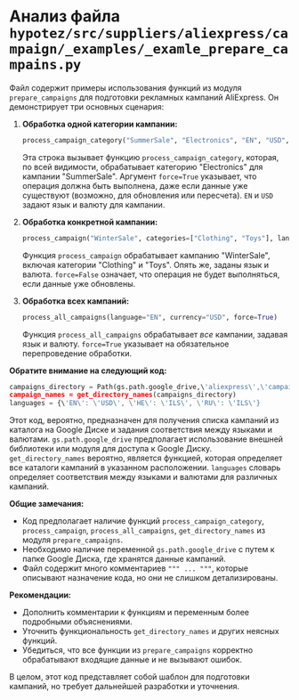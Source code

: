 # Анализ файла `hypotez/src/suppliers/aliexpress/campaign/_examples/_examle_prepare_campains.py`

Файл содержит примеры использования функций из модуля `prepare_campaigns` для подготовки рекламных кампаний AliExpress.  Он демонстрирует три основных сценария:

1. **Обработка одной категории кампании:**
   ```python
   process_campaign_category("SummerSale", "Electronics", "EN", "USD", force=True)
   ```
   Эта строка вызывает функцию `process_campaign_category`, которая, по всей видимости, обрабатывает категорию "Electronics" для кампании "SummerSale".  Аргумент `force=True` указывает, что операция должна быть выполнена, даже если данные уже существуют (возможно, для обновления или пересчета). `EN` и `USD` задают язык и валюту для кампании.

2. **Обработка конкретной кампании:**
   ```python
   process_campaign("WinterSale", categories=["Clothing", "Toys"], language="EN", currency="USD", force=False)
   ```
   Функция `process_campaign` обрабатывает кампанию "WinterSale", включая категории "Clothing" и "Toys".  Опять же, заданы язык и валюта.  `force=False` означает, что операция не будет выполняться, если данные уже обновлены.

3. **Обработка всех кампаний:**
   ```python
   process_all_campaigns(language="EN", currency="USD", force=True)
   ```
   Функция `process_all_campaigns` обрабатывает *все* кампании, задавая язык и валюту.  `force=True` указывает на обязательное перепроведение обработки.

**Обратите внимание на следующий код:**

```python
campaigns_directory = Path(gs.path.google_drive,\'aliexpress\',\'campaigns\')
campaign_names = get_directory_names(campaigns_directory)
languages = {\'EN\': \'USD\', \'HE\': \'ILS\', \'RU\': \'ILS\'}
```

Этот код, вероятно, предназначен для получения списка кампаний из каталога на Google Диске и задания соответствия между языками и валютами.  `gs.path.google_drive`  предполагает использование внешней библиотеки или модуля для доступа к Google Диску.  `get_directory_names` вероятно, является функцией, которая определяет все каталоги кампаний в указанном расположении.  `languages` словарь определяет соответствия между языками и валютами для различных кампаний.

**Общие замечания:**

* Код предполагает наличие функций `process_campaign_category`, `process_campaign`, `process_all_campaigns`, `get_directory_names` из модуля `prepare_campaigns`.
* Необходимо наличие переменной `gs.path.google_drive` с путем к папке Google Диска, где хранятся данные кампаний.
* Файл содержит много комментариев `""" ... """`, которые описывают назначение кода, но они не слишком детализированы.

**Рекомендации:**

* Дополнить комментарии к функциям и переменным более подробными объяснениями.
* Уточнить функциональность `get_directory_names` и других неясных функций.
* Убедиться, что все функции из `prepare_campaigns` корректно обрабатывают входящие данные и не вызывают ошибок.

В целом, этот код представляет собой шаблон для подготовки кампаний, но требует дальнейшей разработки и уточнения.